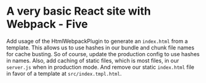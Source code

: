 # A very basic React site with Webpack - Five

Add usage of the HtmlWebpackPlugin to generate an `index.html` from a template. This allows us to use
hashes in our bundle and chunk file names for cache busting. So of course, update the production
config to use hashes in names. Also, add caching of static files, which is most files, in our
`server.js` when in production mode. And remove our static `index.html` file in favor of a template
at `src/index.tmpl.html`.

